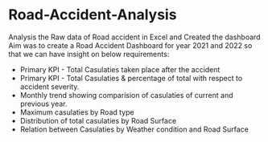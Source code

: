 # Road-Accident-Analysis
Analysis the Raw data of Road accident in Excel and Created the dashboard
Aim was to  create a Road Accident Dashboard for year 2021 and 2022 so  that we can have insight on below requirements:
* Primary KPI - Total Casulaties taken place after the accident
* Primary KPI - Total Casulaties & percentage of total with respect to accident severity.
* Monthly trend showing comparision of casulaties of current and previous year.
* Maximum casulaties by Road type
* Distribution of total casulaties by Road Surface
* Relation  between Casulaties by Weather condition and Road Surface
